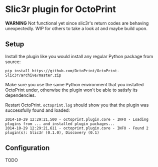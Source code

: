 # Slic3r plugin for OctoPrint

**WARNING** Not functional yet since slic3r's return codes are behaving unexpectedly. WIP for others to take a look at
and maybe build upon.

## Setup

Install the plugin like you would install any regular Python package from source:

    pip install https://github.com/OctoPrint/OctoPrint-Slic3r/archive/master.zip
    
Make sure you use the same Python environment that you installed OctoPrint under, otherwise the plugin
won't be able to satisfy its dependencies.

Restart OctoPrint. `octoprint.log` should show you that the plugin was successfully found and loaded:

    2014-10-29 12:29:21,500 - octoprint.plugin.core - INFO - Loading plugins from ... and installed plugin packages...
    2014-10-29 12:29:21,611 - octoprint.plugin.core - INFO - Found 2 plugin(s): Slic3r (0.1.0), Discovery (0.1)

## Configuration

TODO